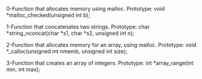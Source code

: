 0-Function that allocates memory using malloc.
Prototype: void *malloc_checked(unsigned int b);


1-Function that concatenates two strings.
Prototype: char *string_nconcat(char *s1, char *s2, unsigned int n);


2-Function that allocates memory for an array, using malloc.
Prototype: void *_calloc(unsigned int nmemb, unsigned int size);


3-Function that creates an array of integers.
Prototype: int *array_range(int min, int max);
